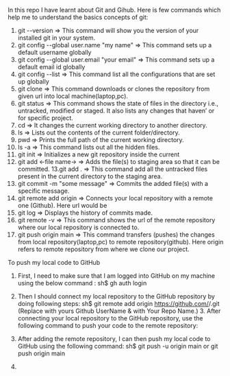 In this repo I have learnt about Git and Gihub.
Here is few commands which help me to understand the basics concepts of git:

1. git --version => This command will show you the version of your installed git in your system.
2. git config --global user.name "my name" => This command sets up a default username globally
3. git config --global user.email "your email" => This command sets up a default email id globally
4. git config --list => This command list all the configurations that are set up globally
5. git clone <repo url> => This command downloads or clones the repository from given url into local machine(laptop,pc).
6. git status => This command shows the state of files in the directory i.e., untracked, modified or staged. It also lists any changes that haven’ or for specific project.
7. cd => It changes the current working directory to another directory.
8. ls => Lists out the contents of the current folder/directory.
9. pwd => Prints the full path of the current working directory.
10. ls -a => This command lists out all the hidden files.
11. git init => Initializes a new git repository inside the current
12. git add <-file name-> => Adds the file(s) to staging area so that it can be committed.
    13.git add . => This command add all the untracked files present in the current directory to the staging area.
13. git commit -m "some message" => Commits the added file(s) with a specific message.
14. git remote add origin <url> => Connects your local repository with a remote one (Github). Here url would be
15. git log => Displays the history of commits made.
16. git remote -v => This command shows the url of the remote repository where our local repository is connected to.
17. git push origin main => This command transfers (pushes) the changes from local repository(laptop,pc) to remote repository(github).
    Here origin refers to remote repository from where we clone our project.

To push my local code to GitHub

1. First, I need to make sure that I am logged into GitHub on my machine using the below command :
   sh$ gh auth login

2. Then I should connect my local
   repository to the GitHub repository by doing following steps:
   sh$ git remote add origin https://github.com/<username>/<repo>.git
   (Replace <username> with yours Github UserName & <repo> with Your Repo Name.) 3. After connecting your local repository to the GitHub repository, use the following command to push your code to the remote repository:

3. After adding the remote repository, I can then push my local code to GitHub using the following command:
   sh$ git push -u origin main or git push origin main

4.
